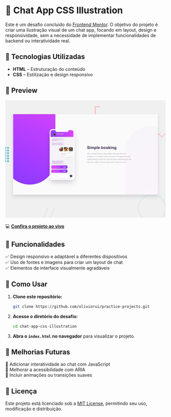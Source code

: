 # 💬 Chat App CSS Illustration  

Este é um desafio concluído do [Frontend Mentor](https://www.frontendmentor.io/). O objetivo do projeto é criar uma ilustração visual de um chat app, focando em layout, design e responsividade, sem a necessidade de implementar funcionalidades de backend ou interatividade real.

## 🚀 Tecnologias Utilizadas  

- **HTML** – Estruturação do conteúdo  
- **CSS** – Estilização e design responsivo  

## 📸 Preview  

![Chat App CSS Illustration](./design/desktop-preview.jpg)  

💻 **[Confira o projeto ao vivo](https://oliviorui.github.io/practice-projects/html-css/chat-app-css-illustration/index.html)** 

## 📌 Funcionalidades  

✅ Design responsivo e adaptável a diferentes dispositivos  
✅ Uso de fontes e imagens para criar um layout de chat  
✅ Elementos de interface visualmente agradáveis  

## 📂 Como Usar  

1. **Clone este repositório:**  
   ```bash
   git clone https://github.com/oliviorui/practice-projects.git
   ```  
2. **Acesse o diretório do desafio:**  
   ```bash
   cd chat-app-css-illustration
   ```  
3. **Abra o `index.html` no navegador** para visualizar o projeto.  

## 🔧 Melhorias Futuras  

🚀 Adicionar interatividade ao chat com JavaScript  
🚀 Melhorar a acessibilidade com ARIA  
🚀 Incluir animações ou transições suaves  

## 📜 Licença  

Este projeto está licenciado sob a [MIT License](LICENSE), permitindo seu uso, modificação e distribuição.